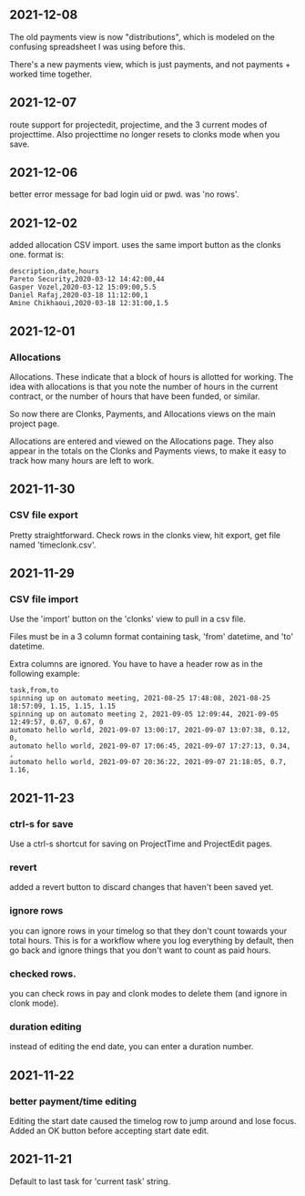 ## 2021-12-08

The old payments view is now "distributions", which is modeled on the confusing spreadsheet I was using before this.

There's a new payments view, which is just payments, and not payments + worked time together.

## 2021-12-07

route support for projectedit, projectime, and the 3 current modes of projecttime.  Also projecttime
no longer resets to clonks mode when you save.


## 2021-12-06

better error message for bad login uid or pwd.  was 'no rows'.

## 2021-12-02

added allocation CSV import.  uses the same import button as the clonks one.  format is:

```
description,date,hours
Pareto Security,2020-03-12 14:42:00,44
Gasper Vozel,2020-03-12 15:09:00,5.5
Daniel Rafaj,2020-03-18 11:12:00,1
Amine Chikhaoui,2020-03-18 12:31:00,1.5
```

## 2021-12-01

### Allocations

Allocations.  These indicate that a block of hours is allotted for working.   The idea with allocations is that
you note the number of hours in the current contract, or the number of hours that
have been funded, or similar.

So now there are Clonks, Payments, and Allocations views on the main project page.

Allocations are entered and viewed on the Allocations page.  They also
appear in the totals on the Clonks and Payments views, to make it easy to track how many hours are left to work.

## 2021-11-30 

### CSV file export

Pretty straightforward.  Check rows in the clonks view, hit export, get file named 'timeclonk.csv'.

## 2021-11-29 

### CSV file import

Use the 'import' button on the 'clonks' view to pull in a csv file.

Files must be in a 3 column format containing task, 'from' datetime, and 'to' datetime.

Extra columns are ignored.  You have to have a header row as in the following example:


```
task,from,to
spinning up on automato meeting, 2021-08-25 17:48:08, 2021-08-25 18:57:09, 1.15, 1.15, 1.15
spinning up on automato meeting 2, 2021-09-05 12:09:44, 2021-09-05 12:49:57, 0.67, 0.67, 0
automato hello world, 2021-09-07 13:00:17, 2021-09-07 13:07:38, 0.12, 0, 
automato hello world, 2021-09-07 17:06:45, 2021-09-07 17:27:13, 0.34, , 
automato hello world, 2021-09-07 20:36:22, 2021-09-07 21:18:05, 0.7, 1.16, 
```


## 2021-11-23

### ctrl-s for save

Use a ctrl-s shortcut for saving on ProjectTime and ProjectEdit pages.


### revert

added a revert button to discard changes that haven't been saved yet.

### ignore rows

you can ignore rows in your timelog so that they don't count towards your total hours.  This is
for a workflow where you log everything by default, then go back and ignore things that you don't want to count as
paid hours.

### checked rows.

you can check rows in pay and clonk modes to delete them (and ignore in clonk mode).

### duration editing

instead of editing the end date, you can enter a duration number.

## 2021-11-22

### better payment/time editing

Editing the start date caused the timelog row to jump around and lose focus.
Added an OK button before accepting start date edit.

## 2021-11-21

Default to last task for 'current task' string.


